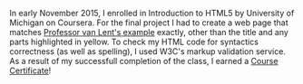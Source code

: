 <p>In early November 2015, I enrolled in Introduction to HTML5 by University of Michigan on Coursera. For the final project I had to create a web page that matches <a href= "http://www.intro-webdesign.com/HTML5/HTML5project.png" target="_blank">Professor van Lent's example</a> exactly, other than the title and any parts highlighted in yellow. To check my HTML code for syntactics correctness (as well as spelling), I used W3C's markup validation service. As a result of my successfull completion of the class, I earned a <a href= "https://www.coursera.org/account/accomplishments/certificate/J3R7PAFU94Y8" target="_blank"> Course Certificate</a>!<p> 

